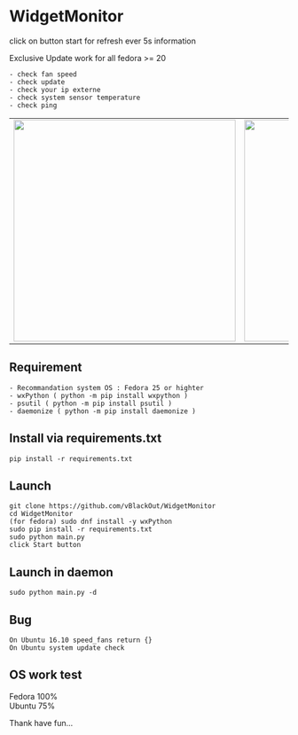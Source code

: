 <p align="center">
<h1>WidgetMonitor</h1>
</p>
  
click on button start for refresh ever 5s information 

Exclusive Update work for all fedora >= 20  

```
- check fan speed
- check update
- check your ip externe
- check system sensor temperature
- check ping
```
<table border="0" style="border:0px;border-collapse: collapse;"><tr><td><a href="url"><img align="center" src="https://www.cuby-hebergs.com/dl/images/github/WidgetMonitor/main3.png" align="left" height="400" width="400" ></a></td><td><a href="url"><img align="center" src="https://www.cuby-hebergs.com/dl/images/github/WidgetMonitor/mains3_update.png" align="left" height="400" width="400" ></a></td></tr></table>



## Requirement  
```
- Recommandation system OS : Fedora 25 or highter
- wxPython ( python -m pip install wxpython )
- psutil ( python -m pip install psutil )
- daemonize ( python -m pip install daemonize )

```
## Install via requirements.txt
```
pip install -r requirements.txt
```

## Launch 
```
git clone https://github.com/vBlackOut/WidgetMonitor
cd WidgetMonitor
(for fedora) sudo dnf install -y wxPython
sudo pip install -r requirements.txt
sudo python main.py
click Start button
```  

## Launch in daemon
```
sudo python main.py -d 
```

## Bug
```
On Ubuntu 16.10 speed_fans return {}
On Ubuntu system update check
```

## OS work test  
Fedora 100%  
Ubuntu 75%  


Thank have fun...
